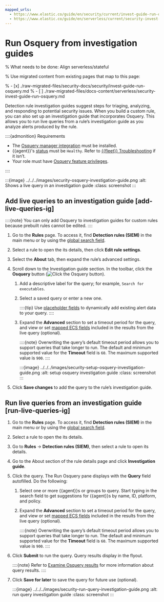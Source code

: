 ```yaml
---
mapped_urls:
  - https://www.elastic.co/guide/en/security/current/invest-guide-run-osquery.html
  - https://www.elastic.co/guide/en/serverless/current/security-invest-guide-run-osquery.html
---
```


# Run Osquery from investigation guides

% What needs to be done: Align serverless/stateful

% Use migrated content from existing pages that map to this page:

% - [x] ./raw-migrated-files/security-docs/security/invest-guide-run-osquery.md
% - [ ] ./raw-migrated-files/docs-content/serverless/security-invest-guide-run-osquery.md

Detection rule investigation guides suggest steps for triaging, analyzing, and responding to potential security issues. When you build a custom rule, you can also set up an investigation guide that incorporates Osquery. This allows you to run live queries from a rule’s investigation guide as you analyze alerts produced by the rule.

::::{admonition} Requirements
* The [Osquery manager integration](/solutions/security/investigate/manage-integration.md) must be installed.
* {{agent}}'s [status](docs-content://docs/reference/ingestion-tools/fleet/monitor-elastic-agent.md) must be `Healthy`. Refer to [{{fleet}} Troubleshooting](/troubleshoot/ingest/fleet/common-problems.md) if it isn’t.
* Your role must have [Osquery feature privileges](/solutions/security/investigate/osquery.md).

::::


:::{image} ../../../images/security-osquery-investigation-guide.png
:alt: Shows a live query in an investigation guide
:class: screenshot
:::


## Add live queries to an investigation guide [add-live-queries-ig]

::::{note}
You can only add Osquery to investigation guides for custom rules because prebuilt rules cannot be edited.
::::


1. Go to the **Rules** page. To access it, find **Detection rules (SIEM)** in the main menu or by using the [global search field](/explore-analyze/find-and-organize/find-apps-and-objects.md).
2. Select a rule to open the its details, then click **Edit rule settings**.
3. Select the **About** tab, then expand the rule’s advanced settings.
4. Scroll down to the Investigation guide section. In the toolbar, click the **Osquery** button (![Click the Osquery button](../../../images/security-osquery-button.png "")).

    1. Add a descriptive label for the query; for example, `Search for executables`.
    2. Select a saved query or enter a new one.

        ::::{tip}
        Use [placeholder fields](/solutions/security/investigate/use-placeholder-fields-in-osquery-queries.md) to dynamically add existing alert data to your query.
        ::::

    3. Expand the **Advanced** section to set a timeout period for the query, and view or set [mapped ECS fields](/solutions/security/investigate/osquery.md#osquery-map-fields) included in the results from the live query (optional).

        ::::{note}
        Overwriting the query’s default timeout period allows you to support queries that take longer to run. The default and minimum supported value for the **Timeout** field is `60`. The maximum supported value is `900`.
        ::::


        :::{image} ../../../images/security-setup-osquery-investigation-guide.png
        :alt: setup osquery investigation guide
        :class: screenshot
        :::

5. Click **Save changes** to add the query to the rule’s investigation guide.


## Run live queries from an investigation guide [run-live-queries-ig]

1. Go to the **Rules** page. To access it, find **Detection rules (SIEM)** in the main menu or by using the [global search field](/explore-analyze/find-and-organize/find-apps-and-objects.md).
2. Select a rule to open the its details.
3. Go to **Rules** → **Detection rules (SIEM)**, then select a rule to open its details.
4. Go to the About section of the rule details page and click **Investigation guide**.
5. Click the query. The Run Osquery pane displays with the **Query** field autofilled. Do the following:

    1. Select one or more {{agent}}s or groups to query. Start typing in the search field to get suggestions for {{agent}}s by name, ID, platform, and policy.
    2. Expand the **Advanced** section to set a timeout period for the query, and view or set [mapped ECS fields](/solutions/security/investigate/osquery.md#osquery-map-fields) included in the results from the live query (optional).

        ::::{note}
        Overwriting the query’s default timeout period allows you to support queries that take longer to run. The default and minimum supported value for the **Timeout** field is `60`. The maximum supported value is `900`.
        ::::

6. Click **Submit** to run the query. Query results display in the flyout.

    ::::{note}
    Refer to [Examine Osquery results](/solutions/security/investigate/examine-osquery-results.md) for more information about query results.
    ::::

7. Click **Save for later** to save the query for future use (optional).

    :::{image} ../../../images/security-run-query-investigation-guide.png
    :alt: run query investigation guide
    :class: screenshot
    :::
